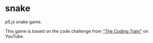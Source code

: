 # snake
p5.js snake game.

This game is based on the code challenge from ["The Coding Train"](https://www.youtube.com/watch?v=AaGK-fj-BAM) on YouTube.